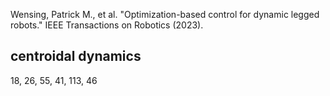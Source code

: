 Wensing, Patrick M., et al. "Optimization-based control for dynamic legged robots." IEEE Transactions on Robotics (2023).

## centroidal dynamics
18, 26, 55, 41, 113, 46
